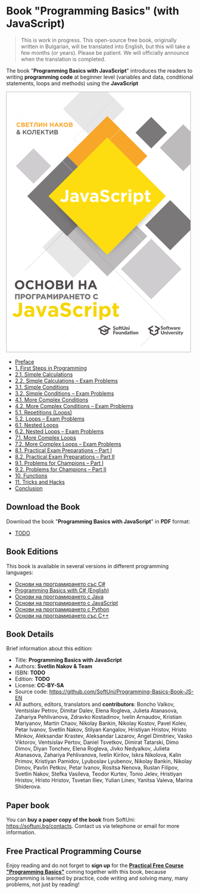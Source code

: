 # Book "Programming Basics" (with JavaScript)

> This is work in progress. This open-source free book, originally written in Bulgarian, will be translated into English, but this will take a few months (or years). Please be patient. We will officially announce when the translation is completed.

The book "**Programming Basics with JavaScript**" introduces the readers to writing **programming code** at beginner level (variables and data, conditional statements, loops and methods) using the **JavaScript** 

<a href="#"><img src="/assets/JavaScript-Programming-Basics-Book-Cover.png" alt="Book Programming Basics with JavaScript - Cover" class="readme-book-cover-image" /></a>

* [Preface](chapter-00-preface.md)
* [1. First Steps in Programming](chapter-01-first-steps-in-programming.md)
* [2.1. Simple Calculations](chapter-02-simple-calculations.md)
* [2.2. Simple Calculations – Exam Problems](chapter-02-simple-calculations-exam-problems.md#simple-calculations)
* [3.1. Simple Conditions](chapter-03-simple-conditions.md)
* [3.2. Simple Conditions – Exam Problems](chapter-03-simple-conditions-exam-problems.md)
* [4.1. More Complex Conditions](chapter-04-complex-conditions.md)
* [4.2. More Complex Conditions – Exam Problems](chapter-04-complex-conditions-exam-problems.md)
* [5.1. Repetitions (Loops)](chapter-05-loops.md)
* [5.2. Loops – Exam Problems](chapter-05-loops-exam-problems.md)
* [6.1. Nested Loops](chapter-06-nested-loops.md)
* [6.2. Nested Loops – Exam Problems](chapter-06-nested-loops-exam-problems.md)
* [7.1. More Complex Loops](chapter-07-complex-loops.md)
* [7.2. More Complex Loops – Exam Problems](chapter-07-complex-loops-exam-problems.md)
* [8.1. Practical Exam Preparations – Part I](chapter-08-exam-preparation.md)
* [8.2. Practical Exam Preparations – Part II](chapter-08-exam-preparation-part-2.md)
* [9.1. Problems for Champions – Part I](chapter-09-problems-for-champions.md)
* [9.2. Problems for Champions – Part II](chapter-09-problems-for-champions-part-2.md)
* [10. Functions](chapter-10-functions.md)
* [11. Tricks and Hacks](chapter-11-tricks-and-hacks.md)
* [Conclusion](chapter-12-conclusion.md)

## Download the Book

Download the book "**Programming Basics with JavaScript**" in **PDF** format:
* <a href="#">TODO</a>

## Book Editions

This book is available in several versions in different programming languages:
* [Основи на програмирането със C#](https://csharp-book.softuni.bg)
* [Programming Basics with C# (English)](https://csharp-book.softuni.org)
* [Основи на програмирането с Java](https://java-book.softuni.bg)
* [Основи на програмирането с JavaScript](https://js-book.softuni.bg)
* [Основи на програмирането с Python](https://python-book.softuni.bg)
* [Основи на програмирането със C++](https://cpp-book.softuni.bg)

## Book Details

Brief information about this edition:
* Title: **Programming Basics with JavaScript**
* Authors: **Svetlin Nakov & Team**
* ISBN: **TODO**
* Edition: **TODO**
* License: **CC-BY-SA**
* Source code: https://github.com/SoftUni/Programming-Basics-Book-JS-EN
* All authors, editors, translators and **contributors**: Boncho Valkov, Ventsislav Petrov, Dimitar Dalev, Elena Rogleva, Julieta Atanasova, Zahariya Pehlivanova, Zdravko Kostadinov, Ivelin Arnaudov, Kristian Mariyanov, Martin Chaov, Nikolay Bankin, Nikolay Kostov, Pavel Kolev, Petar Ivanov, Svetlin Nakov, Stilyan Kangalov, Hristiyan Hristov, Hristo Minkov, Aleksandar Krastev, Aleksandar Lazarov, Angel Dimitriev, Vasko Viktorov, Ventsislav Pertov, Daniel Tsvetkov, Dimirat Tatarski, Dimo Dimov, Diyan Tonchev, Elena Rogleva, Jivko Nedyalkov, Julieta Atanasova, Zahariya Pehlivanova, Ivelin Kirilov, Iskra Nikolova, Kalin Primov, Kristiyan Pamidov, Lyuboslav Lyubenov, Nikolay Bankin, Nikolay Dimov, Pavlin Petkov, Petar Ivanov, Rositsa Nenova, Ruslan Filipov, Svetlin Nakov, Stefka Vasileva, Teodor Kurtev, Tonio Jelev, Hristiyan Hristov, Hristo Hristov, Tsvetan Iliev, Yulian Linev, Yanitsa Valeva, Marina Shiderova.

## Paper book

You can **buy a paper copy of the book** from SoftUni: https://softuni.bg/contacts. Contact us via telephone or email for more information.

## Free Practical Programming Course

Enjoy reading and do not forget to **sign up** for the [**Practical Free Course "Programming Basics"**](https://softuni.bg/apply) coming together with this book, because programming is learned by practice, code writing and solving many, many problems, not just by reading!
